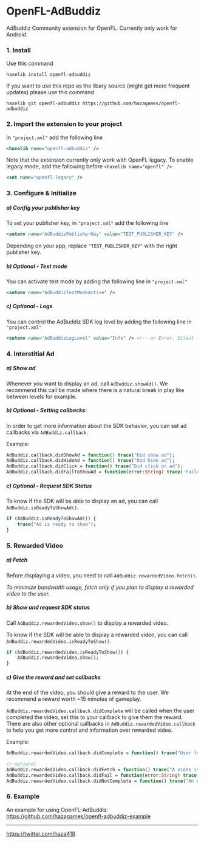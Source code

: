 # OpenFL-AdBuddiz

AdBuddiz Community extension for OpenFL. Currently only work for Android.

### 1. Install 

Use this command 

`haxelib install openfl-adbuddiz`

If you want to use this repo as the libary source (might get more frequent updates) please use this command

`haxelib git openfl-adbuddiz https://github.com/hazagames/openfl-adbuddiz`

### 2. Import the extension to your project
In `"project.xml"` add the following line
```xml
<haxelib name="openfl-adbuddiz" />
```

Note that the extension currently only work with OpenFL legacy. To enable legacy mode, add the following before `<haxelib name="openfl" />`

```xml
<set name="openfl-legacy" />
```

### 3. Configure & Initialize 

##### a) Config your publisher key
To set your publisher key, in `"project.xml"` add the following line
```xml
<setenv name="AdBuddizPublisherKey" value="TEST_PUBLISHER_KEY" />
```
Depending on your app, replace `"TEST_PUBLISHER_KEY"` with the right publisher key.

##### b) Optional - Test mode
You can activate test mode by adding the following line in `"project.xml"`
```xml
<setenv name="AdBuddizTestModeActive" />
````

##### c) Optional - Logs
You can control the AdBuddiz SDK log level by adding the following line in `"project.xml"`
```xml
<setenv name="AdBuddizLogLevel" value="Info" /> <!-- or Error, Silent -->
```

### 4. Interstitial Ad

##### a) Show ad

Whenever you want to display an ad, call `AdBuddiz.showAd()`.
We recommend this call be made where there is a natural break in play like between levels for example. 

##### b) Optional - Setting callbacks:

In order to get more information about the SDK behavior, you can set ad callbacks via `AdBuddiz.callback`.

Example:
```haxe
AdBuddiz.callback.didShowAd = function() trace("Did show ad");
AdBuddiz.callback.didHideAd = function() trace("Did hide ad");
AdBuddiz.callback.didClick = function() trace("Did click on ad");
AdBuddiz.callback.didFailToShowAd = function(error:String) trace('Failed to show ad. ERROR: $error');
```

##### c) Optional - Request SDK Status

To know if the SDK will be able to display an ad, you can call `AdBuddiz.isReadyToShowAd()`.
```haxe
if (AdBuddiz.isReadyToShowAd()) {
	trace("Ad is ready to show");
}
```

### 5. Rewarded Video

##### a) Fetch

Before displaying a video, you need to call `AdBuddiz.rewardedVideo.fetch()`. 

*To minimize bandwidth usage, fetch only if you plan to display a rewarded video to the user.*

##### b) Show and request SDK status

Call `AdBuddiz.rewardedVideo.show()` to display a rewarded video. 

To know if the SDK will be able to display a rewarded video, you can call `AdBuddiz.rewardedVideo.isReadyToShow()`. 

```haxe
if (AdBuddiz.rewardedVideo.isReadyToShow()) {
	AdBuddiz.rewardedVideo.show();
}
```

##### c) Give the reward and set callbacks

At the end of the video, you should give a reward to the user. We recommend a reward worth ~15 minutes of gameplay.

`AdBuddiz.rewardedVideo.callback.didComplete` will be called when the user completed the video, set this to your callback to give them the reward. There are also other optional callbacks in `AdBuddiz.rewardedVideo.callback` to help you get more control and information over rewarded video.

Example:
```haxe
AdBuddiz.rewardedVideo.callback.didComplete = function() trace("User fully watched the video, give the reward here.");

// optional
AdBuddiz.rewardedVideo.callback.didFetch = function() trace("A video is ready to be displayed.");
AdBuddiz.rewardedVideo.callback.didFail = function(error:String) trace('SDK was unable to fetch or show a video. ERROR: $error');
AdBuddiz.rewardedVideo.callback.didNotComplete = function() trace("An error happened during video playback.");
```


### 6. Example

An example for using OpenFL-AdBuddiz: https://github.com/hazagames/openfl-adbuddiz-example

_______________________________________

https://twitter.com/haza418

